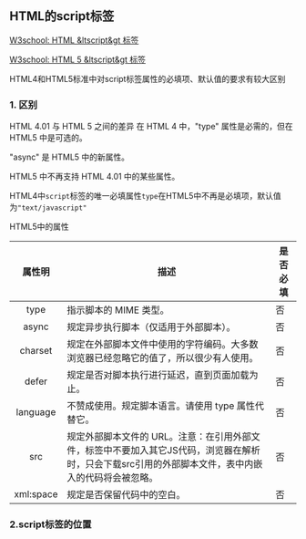 ## HTML的script标签

[W3school: HTML &ltscript&gt 标签](https://www.w3school.com.cn/tags/tag_script.asp)

[W3school: HTML 5 &ltscript&gt 标签](https://www.w3school.com.cn/html5/tag_script.asp)

HTML4和HTML5标准中对script标签属性的必填项、默认值的要求有较大区别

### 1. 区别

HTML 4.01 与 HTML 5 之间的差异
在 HTML 4 中，"type" 属性是必需的，但在 HTML5 中是可选的。

"async" 是 HTML5 中的新属性。

HTML5 中不再支持 HTML 4.01 中的某些属性。

HTML4中`script`标签的唯一必填属性`type`在HTML5中不再是必填项，默认值为`"text/javascript"`

HTML5中的属性

| 属性明 | 描述 | 是否必填 |
| :---: | --- | --- |
| type | 指示脚本的 MIME 类型。 | 否 |
| async | 规定异步执行脚本（仅适用于外部脚本）。| 否 |
| charset | 规定在外部脚本文件中使用的字符编码。大多数浏览器已经忽略它的值了，所以很少有人使用。| 否 |
| defer	| 规定是否对脚本执行进行延迟，直到页面加载为止。| 否 |
| language | 不赞成使用。规定脚本语言。请使用 type 属性代替它。| 否 |
| src | 规定外部脚本文件的 URL。注意：在引用外部文件，标签中不要加入其它JS代码，浏览器在解析时，只会下载src引用的外部脚本文件，表中内嵌入的代码将会被忽略。| 否 |
| xml:space | 规定是否保留代码中的空白。| 否 |


### 2.script标签的位置


